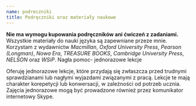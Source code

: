 ```yaml
---
name: podreczniki
title: Podręczniki oraz materiały naukowe
---
```


**Nie ma wymogu kupowania podręczników ani ćwiczeń z zadaniami.** Wszystkie materiały do nauki języka są zapewniane przeze mnie. Korzystam z wydawnictw *Macmillan*, *Oxford University Press*, *Pearson (Longman)*, *Nowa Era*, *TREASURE BOOKS*, *Cambridge University Press*, *NELSON* oraz *WSiP*.
Nagła pomoc- jednorazowe lekcje

Oferuję jednorazowe lekcje, które przydają się zwłaszcza przed trudnymi sprawdzianami lub nagłymi wyjazdami związanymi z pracą. Lekcje te mają charakter korepetycji lub konwersacji, w zależności od potrzeb ucznia. Zajęcia jednorazowe mogą być prowadzone również przez komunikator internetowy Skype.
